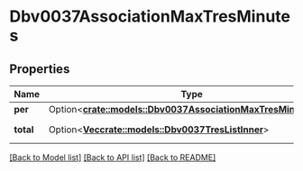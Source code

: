 # Dbv0037AssociationMaxTresMinutes

## Properties

Name | Type | Description | Notes
------------ | ------------- | ------------- | -------------
**per** | Option<[**crate::models::Dbv0037AssociationMaxTresMinutesPer**](dbv0_0_37_association_max_tres_minutes_per.md)> |  | [optional]
**total** | Option<[**Vec<crate::models::Dbv0037TresListInner>**](dbv0_0_37_tres_list_inner.md)> | TRES list of attributes | [optional]

[[Back to Model list]](../README.md#documentation-for-models) [[Back to API list]](../README.md#documentation-for-api-endpoints) [[Back to README]](../README.md)


